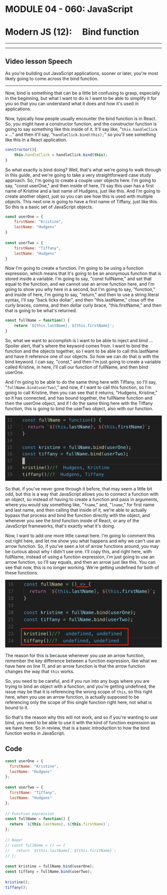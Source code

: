 # MODULE 04 - 060: JavaScript

# Modern JS (12):     Bind function

---

---

## Video lesson Speech

As you're building out JavaScript applications, sooner or later, you're most likely going to come across the bind function.

****

Now, bind is something that can be a little bit confusing to grasp, especially in the beginning, but what I want to do is I want to be able to simplify it for you so that you can understand what it does and how it's used in applications.

Now, typically how people usually encounter the bind function is in React. So, you might have a constructor function, and the constructor function is going to say something like this inside of it. It'll say like, "`this.handleClick =` ..." and then it'll say, "`handleClick.bind(this);`" so you'll see something like this in a React application.

```javascript
constructor(){
    this.handleClick = handleClick.bind(this);
}
```

So what exactly is bind doing? Well, that's what we're going to walk through in this guide, and we're going to take a very straightforward case study approach. So, I'm going to create a couple user objects here. I'm going to say, "const userOne," and then inside of here, I'll say this user has a first name of Kristine and a last name of Hudgens, just like this. And I'm going to create another object, just so you can see how this is used with multiple objects. This next one is going to have a first name of Tiffany, just like this. So this is a basic set of JavaScript objects.

```javascript
const userOne = {
    firstName: "Kristine",
    lastName: "Hudgens"
}

const userTwo = {
    firstName: "Tiffany",
    lastName: "Hudgens"
}
```

Now I'm going to create a function. I'm going to be using a function expression, which means that it's going to be an anonymous function that is stored inside a variable. I'm going to say, "const fullName," and set that equal to the function, and we cannot use an arrow function here, and I'm going to show you why here in a second, but I'm going to say, "function," and inside of here, I'm going to say, "return," and then to use a string literal syntax, I'll say "back ticks dollar", and then "this.lastName," close off the curly braces, comma, and then dollar curly brace, "this.firstName," and then that is going to be what's returned.

```javascript
const fullName = function() {
    return '${this.lastName}, ${this.firstName}';
}
```

So, what we want to accomplish is I want to be able to inject and bind ... Spoiler alert, that's where the keyword comes from. I want to bind the function and the objects together, so I want to be able to call this.lastName and have it reference one of our objects. So how we can do that is with the bind keyword. I can say, "const," and then I'm just going to create a variable called Kristine, in here, I'll call our function of fullName, and then bind userOne.

And I'm going to be able to do the same thing here with Tiffany, so I'll say, "`fullName.bind(userTwo)`," and now, if I want to call this function, so I'm going to call Kristine, then you can see that it returns, "Hudgens, Kristine," so it has connected, and has bound together, the fullName function and then the userOne object, and if I do the same thing here with the Tiffany function, this is going to bind the userTwo object, also with our function.

![large](./04-060_IMG1.png)

So that, if you've never gone through it before, that may seem a little bit odd, but this is a way that JavaScript allows you to connect a function with an object, so instead of having to create a function and pass in arguments, where you would say something like, "`fname`," and, "`lname`," for first name and last name, and then calling that inside of it, we're able to actually bypass that process and bind the function directly with the object, and whenever you see the bind function inside of React, or any of the JavaScript frameworks, that's exactly what it's doing.

Now, I want to add one more little caveat here. I'm going to comment this out right here, and let me show you what happens and why we can't use an arrow function. So, if you've seen a lot of arrow functions around, you may be curious about why I didn't use one. I'll copy this, and right here, with fullName, instead of using a function expression, I'm just going to use an arrow function, so I'll say equals, and then an arrow just like this. You can see that now, this is no longer working. We're getting undefined for both of these functions.

![large](./04-060_IMG2.png)

The reason for this is because whenever you use an arrow function, remember the key difference between a function expression, like what we have here on line 11, and an arrow function is that the arrow function changes the way that `this` works. 

So, you need to be careful, and if you run into any bugs where you are trying to bind an object with a function, and you're getting undefined, the issue may be that it is referencing the wrong scope of `this`, so this right here, when you use an arrow function, is actually supposed to be referencing only the scope of this single function right here, not what is bound to it. 

So that's the reason why this will not work, and so if you're wanting to use bind, you need to be able to use it with the kind of function expression as we have here. So in review, that is a basic introduction to how the bind function works in JavaScript.

## Code

```javascript
const userOne = {
  firstName: "Kristine",
  lastName: "Hudgens"
};

const userTwo = {
  firstName: "Tiffany",
  lastName: "Hudgens"
};

// Function expression
const fullName = function() {
  return `${this.lastName}, ${this.firstName}`;
};

// Nope!
// const fullName = () => {
//   return `${this.lastName}, ${this.firstName}`;
// };

const kristine = fullName.bind(userOne);
const tiffany = fullName.bind(userTwo);

kristine();
tiffany();
```
